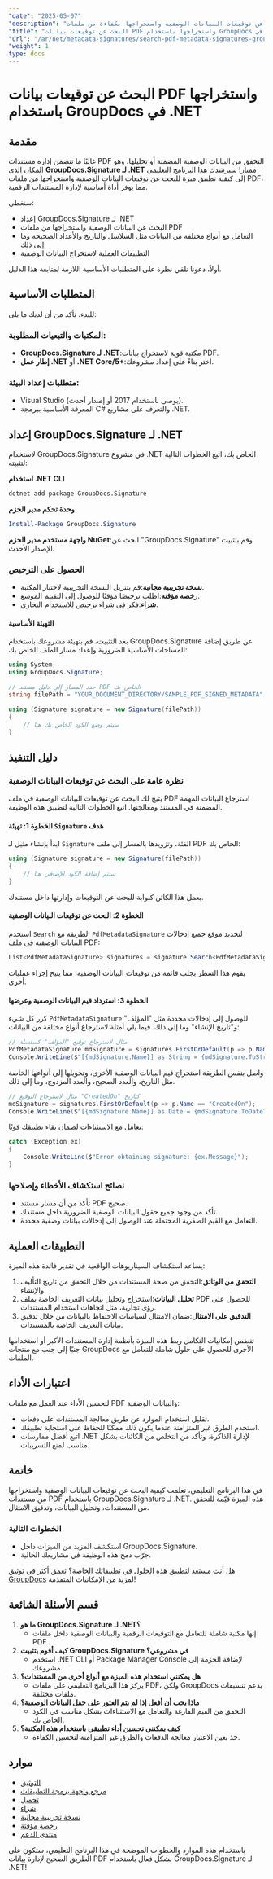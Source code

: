 ```yaml
---
"date": "2025-05-07"
"description": "تعلّم كيفية البحث عن توقيعات البيانات الوصفية واستخراجها بكفاءة من ملفات PDF باستخدام GroupDocs.Signature لـ .NET. حسّن إدارة مستنداتك مع هذا الدليل الأساسي."
"title": "البحث عن توقيعات بيانات PDF واستخراجها باستخدام GroupDocs في .NET"
"url": "/ar/net/metadata-signatures/search-pdf-metadata-signatures-groupdocs-dotnet/"
"weight": 1
type: docs
---
```

# البحث عن توقيعات بيانات PDF واستخراجها باستخدام GroupDocs في .NET

## مقدمة

غالبًا ما تتضمن إدارة مستندات PDF التحقق من البيانات الوصفية المضمنة أو تحليلها، وهو المكان الذي **GroupDocs.Signature لـ .NET** ممتاز! سيرشدك هذا البرنامج التعليمي إلى كيفية تطبيق ميزة للبحث عن توقيعات البيانات الوصفية واستخراجها من ملفات PDF، مما يوفر أداة أساسية لإدارة المستندات الرقمية.

سنغطي:
- إعداد GroupDocs.Signature لـ .NET
- البحث عن البيانات الوصفية واستخراجها من ملفات PDF
- التعامل مع أنواع مختلفة من البيانات مثل السلاسل والتاريخ والأعداد الصحيحة وما إلى ذلك.
- التطبيقات العملية لاستخراج البيانات الوصفية

أولاً، دعونا نلقي نظرة على المتطلبات الأساسية اللازمة لمتابعة هذا الدليل.

## المتطلبات الأساسية

للبدء، تأكد من أن لديك ما يلي:

### المكتبات والتبعيات المطلوبة:
- **GroupDocs.Signature لـ .NET**:مكتبة قوية لاستخراج بيانات PDF.
- **إطار عمل .NET** أو **.NET Core/5+**:اختر بناءً على إعداد مشروعك.

### متطلبات إعداد البيئة:
- Visual Studio (يوصى باستخدام 2017 أو إصدار أحدث).
- المعرفة الأساسية ببرمجة C# والتعرف على مشاريع .NET.

## إعداد GroupDocs.Signature لـ .NET

لاستخدام GroupDocs.Signature في مشروع .NET الخاص بك، اتبع الخطوات التالية لتثبيته:

**استخدام .NET CLI**
```bash
dotnet add package GroupDocs.Signature
```

**وحدة تحكم مدير الحزم**
```powershell
Install-Package GroupDocs.Signature
```

**واجهة مستخدم مدير الحزم NuGet**:ابحث عن "GroupDocs.Signature" وقم بتثبيت الإصدار الأحدث.

### الحصول على الترخيص
- **نسخة تجريبية مجانية**:قم بتنزيل النسخة التجريبية لاختبار المكتبة.
- **رخصة مؤقتة**:اطلب ترخيصًا مؤقتًا للوصول إلى التقييم الموسع.
- **شراء**:فكر في شراء ترخيص للاستخدام التجاري.

#### التهيئة الأساسية
بعد التثبيت، قم بتهيئة مشروعك باستخدام GroupDocs.Signature عن طريق إضافة المساحات الأساسية الضرورية وإعداد مسار الملف الخاص بك:

```csharp
using System;
using GroupDocs.Signature;

// حدد المسار إلى دليل مستند PDF الخاص بك
string filePath = "YOUR_DOCUMENT_DIRECTORY/SAMPLE_PDF_SIGNED_METADATA";

using (Signature signature = new Signature(filePath))
{
    // سيتم وضع الكود الخاص بك هنا
}
```

## دليل التنفيذ

### نظرة عامة على البحث عن توقيعات البيانات الوصفية
يتيح لك البحث عن توقيعات البيانات الوصفية في ملف PDF استرجاع البيانات المهمة المضمنة في المستند ومعالجتها. اتبع الخطوات التالية لتطبيق هذه الوظيفة.

#### الخطوة 1: تهيئة `Signature` هدف
ابدأ بإنشاء مثيل لـ `Signature` الفئة، وتزويدها بالمسار إلى ملف PDF الخاص بك:

```csharp
using (Signature signature = new Signature(filePath))
{
    // سيتم إضافة الكود الإضافي هنا
}
```

يعمل هذا الكائن كبوابة للبحث عن التوقيعات وإدارتها داخل مستندك.

#### الخطوة 2: البحث عن توقيعات البيانات الوصفية
استخدم `Search` الطريقة مع `PdfMetadataSignature` لتحديد موقع جميع إدخالات البيانات الوصفية في ملف PDF:

```csharp
List<PdfMetadataSignature> signatures = signature.Search<PdfMetadataSignature>(SignatureType.Metadata);
```

يقوم هذا السطر بجلب قائمة من توقيعات البيانات الوصفية، مما يتيح إجراء عمليات أخرى.

#### الخطوة 3: استرداد قيم البيانات الوصفية وعرضها
كرر كل شيء `PdfMetadataSignature` للوصول إلى إدخالات محددة مثل "المؤلف" و"تاريخ الإنشاء" وما إلى ذلك. فيما يلي أمثلة لاسترجاع أنواع مختلفة من البيانات:

```csharp
// مثال لاسترجاع توقيع "المؤلف" كسلسلة
PdfMetadataSignature mdSignature = signatures.FirstOrDefault(p => p.Name == "Author");
Console.WriteLine($"[{mdSignature.Name}] as String = {mdSignature.ToString()}");
```

واصل بنفس الطريقة استخراج قيم البيانات الوصفية الأخرى، وتحويلها إلى أنواعها الخاصة مثل التاريخ، والعدد الصحيح، والعدد المزدوج، وما إلى ذلك.

```csharp
// مثال لاسترجاع التوقيع "CreatedOn" كتاريخ
mdSignature = signatures.FirstOrDefault(p => p.Name == "CreatedOn");
Console.WriteLine($"[{mdSignature.Name}] as Date = {mdSignature.ToDateTime().ToShortDateString()}");
```

تعامل مع الاستثناءات لضمان بقاء تطبيقك قويًا:

```csharp
catch (Exception ex)
{
    Console.WriteLine($"Error obtaining signature: {ex.Message}");
}
```

### نصائح استكشاف الأخطاء وإصلاحها
- تأكد من أن مسار مستند PDF صحيح.
- تأكد من وجود جميع حقول البيانات الوصفية الضرورية داخل مستندك.
- التعامل مع القيم الصفرية المحتملة عند الوصول إلى إدخالات بيانات وصفية محددة.

## التطبيقات العملية
يساعد استكشاف السيناريوهات الواقعية في تقدير فائدة هذه الميزة:
1. **التحقق من الوثائق**:التحقق من صحة المستندات من خلال التحقق من تاريخ التأليف والإنشاء.
2. **تحليل البيانات**:استخراج وتحليل بيانات التعريف الخاصة بملف PDF للحصول على رؤى تجارية، مثل اتجاهات استخدام المستندات.
3. **التدقيق على الامتثال**:ضمان الامتثال لسياسات الاحتفاظ بالبيانات من خلال تدقيق بيانات التعريف الخاصة بالمستندات.

تتضمن إمكانيات التكامل ربط هذه الميزة بأنظمة إدارة المستندات الأكبر أو استخدامها جنبًا إلى جنب مع منتجات GroupDocs الأخرى للحصول على حلول شاملة للتعامل مع الملفات.

## اعتبارات الأداء
لتحسين الأداء عند العمل مع ملفات PDF والبيانات الوصفية:
- تقليل استخدام الموارد عن طريق معالجة المستندات على دفعات.
- استخدم الطرق غير المتزامنة عندما يكون ذلك ممكنًا للحفاظ على استجابة تطبيقك.
- اتبع أفضل ممارسات .NET لإدارة الذاكرة، وتأكد من التخلص من الكائنات بشكل مناسب لمنع التسريبات.

## خاتمة
في هذا البرنامج التعليمي، تعلمت كيفية البحث عن توقيعات البيانات الوصفية واستخراجها من مستندات PDF باستخدام GroupDocs.Signature لـ .NET. هذه الميزة قيّمة للتحقق من المستندات، وتحليل البيانات، وتدقيق الامتثال.

### الخطوات التالية
- استكشف المزيد من الميزات داخل GroupDocs.Signature.
- جرّب دمج هذه الوظيفة في مشاريعك الحالية.

هل أنت مستعد لتطبيق هذه الحلول في تطبيقاتك الخاصة؟ تعمق أكثر في [توثيق GroupDocs](https://docs.groupdocs.com/signature/net/) لمزيد من الإمكانيات المتقدمة!

## قسم الأسئلة الشائعة
1. **ما هو GroupDocs.Signature لـ .NET؟**
   - إنها مكتبة شاملة للتعامل مع التوقيعات الرقمية والبيانات الوصفية داخل ملفات PDF.
2. **كيف أقوم بتثبيت GroupDocs.Signature في مشروعي؟**
   - استخدم .NET CLI أو Package Manager Console لإضافة الحزمة إلى مشروعك.
3. **هل يمكنني استخدام هذه الميزة مع أنواع أخرى من المستندات؟**
   - يركز هذا البرنامج التعليمي على ملفات PDF، ولكن GroupDocs يدعم تنسيقات ملفات مختلفة.
4. **ماذا يجب أن أفعل إذا لم يتم العثور على حقل البيانات الوصفية؟**
   - التحقق من القيم الفارغة والتعامل مع الاستثناءات بشكل مناسب في الكود الخاص بك.
5. **كيف يمكنني تحسين أداء تطبيقي باستخدام هذه المكتبة؟**
   - خذ بعين الاعتبار معالجة الدفعات والطرق غير المتزامنة لتحسين الكفاءة.

## موارد
- [التوثيق](https://docs.groupdocs.com/signature/net/)
- [مرجع واجهة برمجة التطبيقات](https://reference.groupdocs.com/signature/net/)
- [تحميل](https://releases.groupdocs.com/signature/net/)
- [شراء](https://purchase.groupdocs.com/buy)
- [نسخة تجريبية مجانية](https://releases.groupdocs.com/signature/net/)
- [رخصة مؤقتة](https://purchase.groupdocs.com/temporary-license/)
- [منتدى الدعم](https://forum.groupdocs.com/c/signature/)

باستخدام هذه الموارد والخطوات الموضحة في هذا البرنامج التعليمي، ستكون على الطريق الصحيح لإدارة بيانات PDF بشكل فعال باستخدام GroupDocs.Signature لـ .NET!